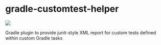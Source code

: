 # gradle-customtest-helper

[![](https://jitpack.io/v/warlordofmars/gradle-customtest-helper.svg)](https://jitpack.io/#warlordofmars/gradle-customtest-helper)

Gradle plugin to provide junit-style XML report for custom tests defined within custom Gradle tasks
